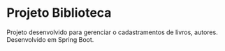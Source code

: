 # Projeto Biblioteca
Projeto desenvolvido para gerenciar o cadastramentos de livros, autores. Desenvolvido em Spring Boot.
